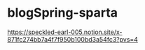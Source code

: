 # blogSpring-sparta

https://speckled-earl-005.notion.site/x-871fc274bb7a4f7f950b100bd3a54fc3?pvs=4

